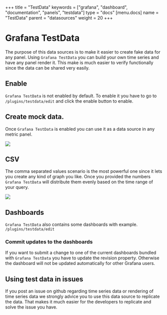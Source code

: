 +++
title = "TestData"
keywords = ["grafana", "dashboard", "documentation", "panels", "testdata"]
type = "docs"
[menu.docs]
name = "TestData"
parent = "datasources"
weight = 20
+++


# Grafana TestData

The purpose of this data sources is to make it easier to create fake data for any panel.
Using `Grafana TestData` you can build your own time series and have any panel render it.
This make is much easier to verify functionally since the data can be shared very easily.

## Enable

`Grafana TestData` is not enabled by default. To enable it you have to go to `/plugins/testdata/edit` and click the enable button to enable.

## Create mock data.

Once `Grafana TestData` is enabled you can use it as a data source in any metric panel.

![](/img/docs/v41/test_data_add.png)

## CSV

The comma separated values scenario is the most powerful one since it lets you create any kind of graph you like.
Once you provided the numbers `Grafana TestData` will distribute them evenly based on the time range of your query.

![](/img/docs/v41/test_data_csv_example.png)

## Dashboards

`Grafana TestData` also contains some dashboards with example. `/plugins/testdata/edit`

### Commit updates to the dashboards

If you want to submit a change to one of the current dashboards bundled with `Grafana TestData` you have to update the revision property.
Otherwise the dashboard will not be updated automatically for other Grafana users.

## Using test data in issues

If you post an issue on github regarding time series data or rendering of time series data we strongly advice you to use this data source to replicate the data.
That makes it much easier for the developers to replicate and solve the issue you have.
